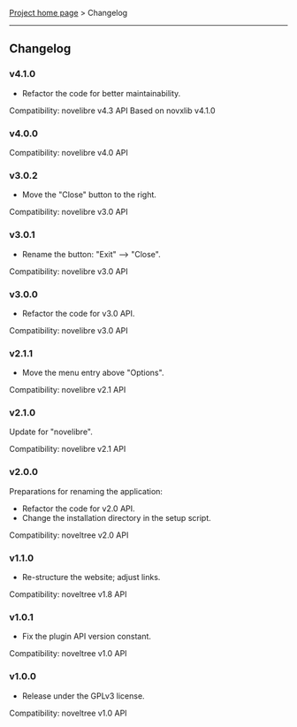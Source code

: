 [Project home page](../) > Changelog

------------------------------------------------------------------------

## Changelog

### v4.1.0

- Refactor the code for better maintainability.

Compatibility: novelibre v4.3 API
Based on novxlib v4.1.0

### v4.0.0

Compatibility: novelibre v4.0 API

### v3.0.2

- Move the "Close" button to the right.

Compatibility: novelibre v3.0 API

### v3.0.1

- Rename the button: "Exit" --> "Close".

Compatibility: novelibre v3.0 API

### v3.0.0

- Refactor the code for v3.0 API.

Compatibility: novelibre v3.0 API

### v2.1.1

- Move the menu entry above "Options".

Compatibility: novelibre v2.1 API

### v2.1.0

Update for "novelibre".

Compatibility: novelibre v2.1 API

### v2.0.0

Preparations for renaming the application:
- Refactor the code for v2.0 API.
- Change the installation directory in the setup script.

Compatibility: noveltree v2.0 API

### v1.1.0

- Re-structure the website; adjust links.

Compatibility: noveltree v1.8 API

### v1.0.1

- Fix the plugin API version constant.

Compatibility: noveltree v1.0 API

### v1.0.0

- Release under the GPLv3 license.

Compatibility: noveltree v1.0 API
